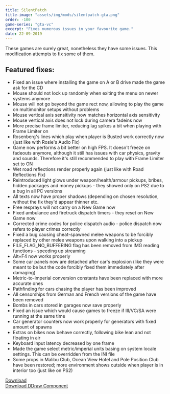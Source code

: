 ```yaml
---
title: SilentPatch
title-image: "assets/img/mods/silentpatch-gta.png"
order: -100
game-series: "gta-vc"
excerpt: "Fixes numerous issues in your favourite game."
date: 22-09-2019
---
```


These games are surely great, nonetheless they have some issues. This modification attempts to fix some of them.

## Featured fixes:
* Fixed an issue where installing the game on A or B drive made the game ask for the CD
* Mouse should not lock up randomly when exiting the menu on newer systems anymore
* Mouse will not go beyond the game rect now, allowing to play the game on multimonitor setups without problems
* Mouse vertical axis sensitivity now matches horizontal axis sensitivity
* Mouse vertical axis does not lock during camera fadeins now
* More precise frame limiter, reducing lag spikes a bit when playing with Frame Limiter on
* Rosenberg's lines which play when player is Busted work correctly now (just like with Rosie's Audio Fix)
* Game now performs a bit better on high FPS. It doesn't freeze on fadeouts anymore, although it still has issues with car physics, gravity and sounds. Therefore it's still recommended to play with Frame Limiter set to ON
* Wet road reflections render properly again (just like with Road Reflections Fix)
* Reintroduced light glows under weapon/health/armour pickups, bribes, hidden packages and money pickups - they showed only on PS2 due to a bug in all PC versions
* All texts now have proper shadows (depending on chosen resolution, without the fix they'd appear thinner etc.
* Free resprays will not carry on a New Game now
* Fixed ambulance and firetruck dispatch timers - they reset on New Game now
* Corrected crime codes for police dispatch audio - police dispatch now refers to player crimes correctly
* Fixed a bug causing cheat-spawned melee weapons to be forcibly replaced by other melee weapons upon walking into a pickup
* FILE_FLAG_NO_BUFFERING flag has been removed from IMG reading functions - speeding up streaming
* Alt+F4 now works properly
* Some car panels now are detached after car's explosion (like they were meant to be but the code forcibly fixed them immediately after damaging)
* Metric-to-imperial conversion constants have been replaced with more accurate ones
* Pathfinding for cars chasing the player has been improved
* All censorships from German and French versions of the game have been removed
* Bombs in cars stored in garages now save properly
* Fixed an issue which would cause games to freeze if III/VC/SA were running at the same time
* Car generator counters now work properly for generators with fixed amount of spawns
* Extras on bikes now behave correctly, following bike lean and not floating in air
* Keyboard input latency decreased by one frame
* Made the game select metric/imperial units basing on system locale settings. This can be overridden from the INI file
* Some props in Malibu Club, Ocean View Hotel and Pole Position Club have been restored; more environment shows outside when player is in interior too (just like on PS2)


<div class="container">
<div class="row form-group"><a href="http://silent.rockstarvision.com/uploads/SilentPatchVC.zip" class="btn btn-primary btn-lg" role="button">Download</a></div>
<div class="row form-group"><a href="http://silent.rockstarvision.com/uploads/SilentPatchDDraw.zip" class="btn btn-primary btn-lg" role="button">Download DDraw Component</a></div>
</div>
